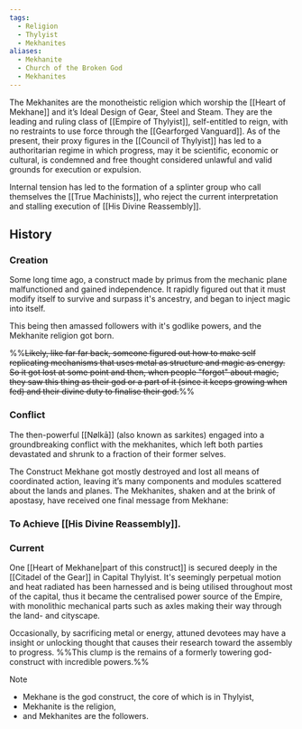```yaml
---
tags:
  - Religion
  - Thylyist
  - Mekhanites
aliases:
  - Mekhanite
  - Church of the Broken God
  - Mekhanites
---
```

The Mekhanites are the monotheistic religion which worship the [[Heart of Mekhane]] and it’s Ideal Design of Gear, Steel and Steam.
They are the leading and ruling class of [[Empire of Thylyist]], self-entitled to reign, with no restraints to use force through the [[Gearforged Vanguard]].
As of the present, their proxy figures in the [[Council of Thylyist]] has led to a authoritarian regime in which progress, may it be scientific, economic or cultural, is condemned and free thought considered unlawful and valid grounds for execution or expulsion. 

Internal tension has led to the formation of a splinter group who call themselves the [[True Machinists]], who reject the current interpretation and stalling execution of [[His Divine Reassembly]]. 

## History
### Creation
Some long time ago, a construct made by primus from the mechanic plane malfunctioned and gained independence. It rapidly figured out that it must modify itself to survive and surpass it's ancestry, and began to inject magic into itself.

This being then amassed followers with it\'s godlike powers, and the Mekhanite religion got born.

%%~~Likely, like far far back, someone figured out how to make self replicating mechanisms that uses metal as structure and magic as energy.~~
~~So it got lost at some point and then, when people "forgot" about magic, they saw this thing as their god or a part of it (since it keeps growing when fed) and their divine duty to finalise their god.~~%%
### Conflict
The then-powerful [[Nølkā]] (also known as sarkites) engaged into a groundbreaking conflict with the mekhanites, which left both parties devastated and shrunk to a fraction of their former selves.

The Construct Mekhane got mostly destroyed and lost all means of coordinated action, leaving it’s many components and modules scattered about the lands and planes. 
The Mekhanites, shaken and at the brink of apostasy, have received one final message from Mekhane:
### To Achieve [[His Divine Reassembly]]. 
### Current
One [[Heart of Mekhane|part of this construct]] is secured deeply in the [[Citadel of the Gear]] in Capital Thylyist.
It's seemingly perpetual motion and heat radiated has been harnessed and is being utilised throughout most of the capital, thus it became the centralised power source of the Empire, with monolithic mechanical parts such as axles making their way through the land- and cityscape. 

Occasionally, by sacrificing metal or energy, attuned devotees may have a insight or unlocking thought that causes their research toward the assembly to progress.
%%This clump is the remains of a formerly towering god-construct with incredible powers.%%

> [!NOTE]
> - Mekhane is the god construct, the core of which is in Thylyist, 
> - Mekhanite is the religion,
> - and Mekhanites are the followers.
> 